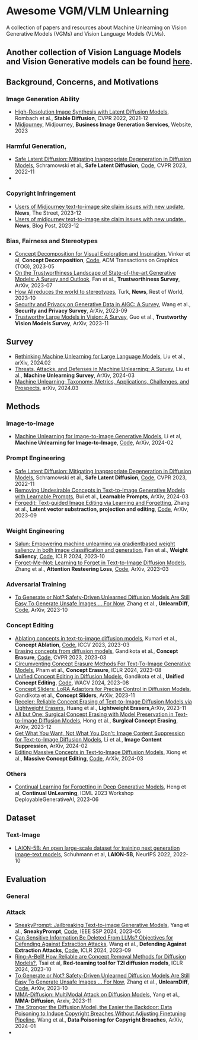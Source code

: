 # Awesome VGM/VLM Unlearning

A collection of papers and resources about Machine Unlearning on Vision Generative Models (VGMs) and Vision Language Models (VLMs).

Another collection of Vision Language Models and Vision Generative models can be found [here](readme.md).
---

## Background, Concerns, and Motivations

### Image Generation Ability

- [High-Resolution Image Synthesis with Latent Diffusion Models](https://arxiv.org/abs/2112.10752), Rombach et al., **Stable Diffusion**, CVPR 2022, 2021-12
- [Midjourney](https://www.midjourney.com), Midjourney, **Business Image Generation Services**, Website, 2023

### Harmful Generation, 

- [Safe Latent Diffusion: Mitigating Inappropriate Degeneration in Diffusion Models](https://arxiv.org/abs/2211.05105), Schramowski et al., **Safe Latent Diffusion**, [Code](https://github.com/ml-research/safe-latent-diffusion), CVPR 2023, 2022-11
- 

### Copyright Infringement

- [Users of Midjourney text-to-image site claim issues with new update](https://www.thestreet.com/technology/users-of-midjourney-text-to-image-site-claim-issues-with-new-update), **News**, The Street, 2023-12
- [Users of midjourney text-to-image site claim issues with new update.](https://www.analyticsvidhya.com/blog/2023/12/midjourney-v6-updates-terms-blames-users-for-copyright-infringement/), **News**, Blog Post, 2023-12

### Bias, Fairness and Stereotypes

- [Concept Decomposition for Visual Exploration and Inspiration](https://arxiv.org/abs/2305.18203), Vinker et al, **Concept Decomposition**, [Code](https://inspirationtree.github.io/inspirationtree/?utm_source=catalyzex.com), ACM Transactions on Graphics (TOG), 2023-05
- [On the Trustworthiness Landscape of State-of-the-art Generative Models: A Survey and Outlook](https://arxiv.org/abs/2307.16680), Fan et al., **Trustworthiness Survey**, ArXiv, 2023-07 
- [How AI reduces the world to stereotypes](https://restofworld.org/2023/ai-image-stereotypes/?utm_source=pocket-newtab-en-us), Turk, **News**, Rest of World, 2023-10
- [Security and Privacy on Generative Data in AIGC: A Survey](https://arxiv.org/abs/2309.09435), Wang et al., **Security and Privacy Survey**, ArXiv, 2023-09
- [Trustworthy Large Models in Vision: A Survey](https://arxiv.org/abs/2311.09680), Guo et al., **Trustworthy Vision Models Survey**, ArXiv, 2023-11

## Survey

- [Rethinking Machine Unlearning for Large Language Models](https://arxiv.org/abs/2402.08787), Liu et al., arXiv, 2024.02
- [Threats, Attacks, and Defenses in Machine Unlearning: A Survey](https://arxiv.org/abs/2403.13682), Liu et al., **Machine Unlearning Survey**, ArXiv, 2024-03
- [Machine Unlearning: Taxonomy, Metrics, Applications, Challenges, and Prospects](http://arxiv.org/abs/2403.08254), arXiv, 2024.03

## Methods

### Image-to-Image
- [Machine Unlearning for Image-to-Image Generative Models](https://arxiv.org/abs/2402.00351), Li et al, **Machine Unlearning for Image-to-Image**, [Code](https://github.com/jpmorganchase/l2l-generator-unlearning), ArXiv, 2024-02

### Prompt Engineering
- [Safe Latent Diffusion: Mitigating Inappropriate Degeneration in Diffusion Models](https://arxiv.org/abs/2211.05105), Schramowski et al., **Safe Latent Diffusion**, [Code](https://github.com/ml-research/safe-latent-diffusion), CVPR 2023, 2022-11
- [Removing Undesirable Concepts in Text-to-Image Generative Models with Learnable Prompts](https://arxiv.org/abs/2403.12326), Bui et al., **Learnable Prompts**, ArXiv, 2024-03
- [Forgedit: Text-guided Image Editing via Learning and Forgetting](https://arxiv.org/abs/2309.10556v2), Zhang et al., **Latent vector substraction, projection and editing**, [Code](https://github.com/witcherofresearch/Forgedit?utm_source=catalyzex.com), ArXiv, 2023-09



### Weight Engineering

- [Salun: Empowering machine unlearning via gradientbased weight saliency in both image classification and generation](https://arxiv.org/abs/2310.12508), Fan et al., **Weight Saliency**, [Code](https://github.com/OPTML-Group/Unlearn-Saliency), ICLR 2024, 2023-10
- [Forget-Me-Not: Learning to Forget in Text-to-Image Diffusion Models](https://arxiv.org/abs/2303.17591), Zhang et al., **Attention Resteering Loss**, [Code](https://github.com/SHI-Labs/Forget-Me-Not?utm_source=catalyzex.com), ArXiv, 2023-03


### Adversarial Training

- [To Generate or Not? Safety-Driven Unlearned Diffusion Models Are Still Easy To Generate Unsafe Images ... For Now](https://arxiv.org/abs/2310.11868), Zhang et al., **UnlearnDiff**, [Code](https://github.com/OPTML-Group/Diffusion-MU-Attack?utm_source=catalyzex.com), ArXiv, 2023-10

### Concept Editing
- [Ablating concepts in text-to-image diffusion models](https://arxiv.org/abs/2303.13516), Kumari et al., **Concept Ablation**, [Code](https://github.com/nupurkmr9/concept-ablation?utm_source=catalyzex.com), ICCV 2023, 2023-03
- [Erasing concepts from diffusion models](https://arxiv.org/abs/2303.07345), Gandikota et al., **Concept Erasure**, [Code](https://github.com/rohitgandikota/erasing?utm_source=catalyzex.com), CVPR 2023, 2023-03
- [Circumventing Concept Erasure Methods For Text-To-Image Generative Models](https://openreview.net/forum?id=YXciFZ4x8i), Pham et al., **Concept Erasure**, ICLR 2024, 2023-08
- [Unified Concept Editing in Diffusion Models](https://arxiv.org/abs/2308.14761), Gandikota et al., **Unified Concept Editing**, [Code](https://github.com/rohitgandikota/unified-concept-editing?utm_source=catalyzex.com), WACV 2024, 2023-08
- [Concept Sliders: LoRA Adaptors for Precise Control in Diffusion Models](https://arxiv.org/abs/2311.12092), Gandikota et al., **Concept Sliders**, ArXiv, 2023-11
- [Receler: Reliable Concept Erasing of Text-to-Image Diffusion Models via Lightweight Erasers](https://arxiv.org/abs/2311.17717), Huang et al., **Lightweight Erasers**,ArXiv, 2023-11
- [All but One: Surgical Concept Erasing with Model Preservation in Text-to-Image Diffusion Models](https://arxiv.org/pdf/2312.12807.pdf), Hong et al., **Surgical Concept Erasing**, ArXiv, 2023-12
- [Get What You Want, Not What You Don't: Image Content Suppression for Text-to-Image Diffusion Models](https://arxiv.org/abs/2402.05375), Li et al., **Image Content Suppression**, ArXiv, 2024-02
- [Editing Massive Concepts in Text-to-Image Diffusion Models](https://arxiv.org/abs/2403.13807), Xiong et al., **Massive Concept Editing**, [Code](https://silentview.github.io/EMCID/?utm_source=catalyzex.com), ArXiv, 2024-03

### Others

- [Continual Learning for Forgetting in Deep Generative Models](https://openreview.net/forum?id=YXciFZ4x8i), Heng et al, **Continual UnLearning**, ICML 2023 Workshop DeployableGenerativeAI, 2023-06


## Dataset

### Text-Image

- [LAION-5B: An open large-scale dataset for training next generation image-text models](https://arxiv.org/abs/2210.08402), Schuhmann et al, **LAION-5B**, NeurIPS 2022, 2022-10


## Evaluation

### General 

### Attack

- [SneakyPrompt: Jailbreaking Text-to-image Generative Models](https://arxiv.org/abs/2305.12082), Yang et al., **SneakyPrompt**, [Code](https://github.com/Yuchen413/text2image_safety), IEEE SSP 2024, 2023-05
- [Can Sensitive Information Be Deleted From LLMs? Objectives for Defending Against Extraction Attacks](https://arxiv.org/abs/2309.17410), Wang et al., **Defending Against Extraction Attacks**, [Code](https://github.com/Vaidehi99/InfoDeletionAttacks?utm_source=catalyzex.com), ICLR 2024, 2023-09
- [Ring-A-Bell! How Reliable are Concept Removal Methods for Diffusion Models?](https://arxiv.org/abs/2310.10012), Tsai et al, **Red-teaming tool for T2I diffusion models**, ICLR 2024, 2023-10
- [To Generate or Not? Safety-Driven Unlearned Diffusion Models Are Still Easy To Generate Unsafe Images ... For Now](https://arxiv.org/abs/2310.11868), Zhang et al., **UnlearnDiff**, [Code](https://github.com/OPTML-Group/Diffusion-MU-Attack?utm_source=catalyzex.com), ArXiv, 2023-10
- [MMA-Diffusion: MultiModal Attack on Diffusion Models](https://arxiv.org/abs/2311.17516), Yang et al., **MMA-Diffusion**, Arxiv, 2023-11
- [The Stronger the Diffusion Model, the Easier the Backdoor: Data Poisoning to Induce Copyright Breaches Without Adjusting Finetuning Pipeline](https://arxiv.org/abs/2401.04136), Wang et al., **Data Poisoning for Copyright Breaches**, ArXiv, 2024-01
- 
### 